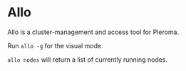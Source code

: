 # Allo

Allo is a cluster-management and access tool for Pleroma.

Run `allo -g` for the visual mode.

`allo nodes` will return a list of currently running nodes.
